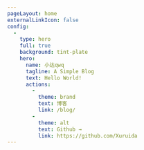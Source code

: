 ```yaml
---
pageLayout: home
externalLinkIcon: false
config:
  -
    type: hero
    full: true
    background: tint-plate
    hero:
      name: 小达qwq
      tagline: A Simple Blog
      text: Hello World!
      actions:
        -
          theme: brand
          text: 博客
          link: /blog/
        -
          theme: alt
          text: Github →
          link: https://github.com/Xuruida
---
```

